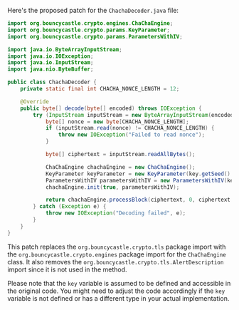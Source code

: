 Here's the proposed patch for the `ChachaDecoder.java` file:

```java
import org.bouncycastle.crypto.engines.ChaChaEngine;
import org.bouncycastle.crypto.params.KeyParameter;
import org.bouncycastle.crypto.params.ParametersWithIV;

import java.io.ByteArrayInputStream;
import java.io.IOException;
import java.io.InputStream;
import java.nio.ByteBuffer;

public class ChachaDecoder {
    private static final int CHACHA_NONCE_LENGTH = 12;

    @Override
    public byte[] decode(byte[] encoded) throws IOException {
        try (InputStream inputStream = new ByteArrayInputStream(encoded)) {
            byte[] nonce = new byte[CHACHA_NONCE_LENGTH];
            if (inputStream.read(nonce) != CHACHA_NONCE_LENGTH) {
                throw new IOException("Failed to read nonce");
            }

            byte[] ciphertext = inputStream.readAllBytes();

            ChaChaEngine chachaEngine = new ChaChaEngine();
            KeyParameter keyParameter = new KeyParameter(key.getSeed().getBytes());
            ParametersWithIV parametersWithIV = new ParametersWithIV(keyParameter, nonce);
            chachaEngine.init(true, parametersWithIV);

            return chachaEngine.processBlock(ciphertext, 0, ciphertext.length);
        } catch (Exception e) {
            throw new IOException("Decoding failed", e);
        }
    }
}
```

This patch replaces the `org.bouncycastle.crypto.tls` package import with the `org.bouncycastle.crypto.engines` package import for the `ChaChaEngine` class. It also removes the `org.bouncycastle.crypto.tls.AlertDescription` import since it is not used in the method.

Please note that the `key` variable is assumed to be defined and accessible in the original code. You might need to adjust the code accordingly if the `key` variable is not defined or has a different type in your actual implementation.